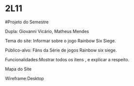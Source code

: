# 2L11

#Projeto do Semestre

Dupla: Giovanni Vicário, Matheus Mendes

Tema do site: Informar sobre o jogo Rainbow Six Siege.

Público-alvo: Fãns da Série de jogos Rainbow six siege.

Funcionalidades:Mostrar todos os itens , e explicar a respeito.

Mapa do Site

Wireframe:Desktop
